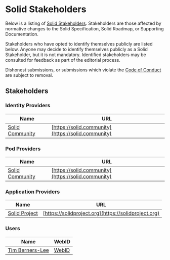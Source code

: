 # Solid Stakeholders

Below is a listing of [Solid Stakeholders](README.md#stakeholders). Stakeholders are those affected by normative changes to the Solid Specification, Solid Roadmap, or Supporting Documentation.

Stakeholders who have opted to identify themselves publicly are listed below. Anyone may decide to identify themselves publicly as a Solid Stakeholder, but it is not mandatory. Identified stakeholders may be consulted for feedback as part of the editorial process.

Dishonest submissions, or submissions which violate the [Code of Conduct](code-of-conduct.md) are subject to removal.

## Stakeholders

### Identity Providers

| Name      | URL      |
| --------- | ---------- |
| [Solid Community](https://solid.community) | [https://solid.community](https://solid.community) |

### Pod Providers

| Name      | URL      |
| --------- | ---------- |
| [Solid Community](https://solid.community) | [https://solid.community](https://solid.community) |

### Application Providers

| Name      | URL      |
| --------- | ---------- |
| [Solid Project](https://github.com/solid) | [https://solidproject.org](https://solidproject.org) |

### Users

| Name      | WebID      |
| --------- | ---------- |
| [Tim Berners-Lee](https://github.com/timbl) | [WebID](https://www.w3.org/People/Berners-Lee/card#i) |
